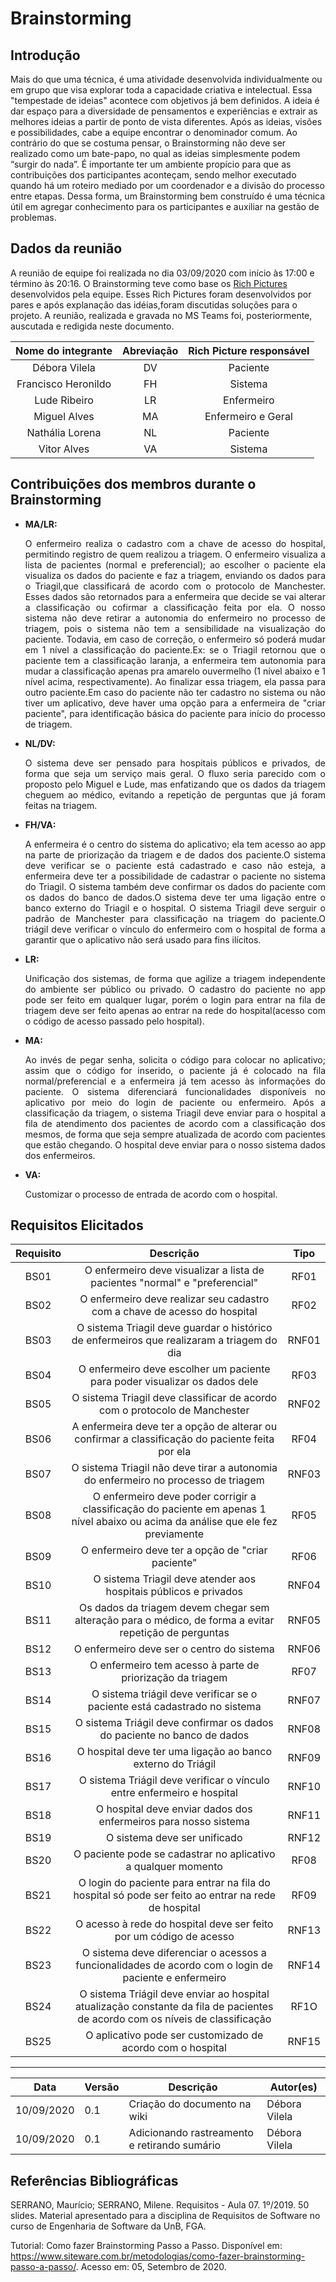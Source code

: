 # Brainstorming

## Introdução

Mais do que uma técnica, é uma atividade desenvolvida individualmente ou em grupo que visa explorar toda a capacidade criativa e intelectual. Essa "tempestade de ideias" acontece com objetivos já bem definidos. A ideia é dar espaço para a diversidade de pensamentos e experiências e extrair as melhores ideias a partir de ponto de vista diferentes. Após as ideias, visões e possibilidades, cabe a equipe encontrar o denominador comum. Ao contrário do que se costuma pensar, o Brainstorming não deve ser realizado como um bate-papo, no qual as ideias simplesmente podem “surgir do nada”. É importante ter um ambiente propício para que as contribuições dos participantes aconteçam, sendo melhor executado quando há um roteiro mediado por um coordenador e a divisão do processo entre etapas. Dessa forma, um Brainstorming bem construído é uma técnica útil em agregar conhecimento para os participantes e auxiliar na gestão de problemas.

## Dados da reunião

A reunião de equipe foi realizada no dia 03/09/2020 com início às 17:00 e término às 20:16. O Brainstorming teve como base os [Rich Pictures](https://unbarqdsw.github.io/2020.1_G1_Triagil/base/requisitos/pre-rastriabilidade/rp/) desenvolvidos pela equipe. Esses Rich Pictures foram desenvolvidos por pares e após explanação das idéias,foram discutidas soluções para o projeto. A reunião, realizada e gravada no MS Teams foi, posteriormente, auscutada e redigida neste documento.</p>

  |Nome do integrante|Abreviação| Rich Picture responsável|
  |:--:|:----:|:----:|
  |Débora Vilela|DV|Paciente|
  |Francisco Heronildo|FH| Sistema|
  |Lude Ribeiro|LR|Enfermeiro|
  |Miguel Alves|MA|Enfermeiro e Geral|
  |Nathália Lorena|NL|Paciente|
  |Vitor Alves|VA|Sistema|

## Contribuições dos membros durante o Brainstorming

* **MA/LR:** <p align="justify">O enfermeiro realiza o cadastro com a chave de acesso do hospital, permitindo registro de quem realizou a triagem. O enfermeiro visualiza a lista de pacientes (normal e preferencial); ao escolher o paciente ela visualiza os dados do paciente e faz a triagem, enviando os dados para o Triagil,que classificará de acordo com o protocolo de Manchester. Esses dados são retornados para a enfermeira que decide se vai alterar a classificação ou cofirmar a classificação feita por ela. O nosso sistema não deve retirar a autonomia do enfermeiro no processo de triagem, pois o sistema não tem a sensibilidade na visualização do paciente. Todavia, em caso de correção, o enfermeiro só poderá mudar em 1 nível a classificação do paciente.Ex: se o Triagil retornou que o paciente tem a classificação laranja, a enfermeira tem autonomia para mudar a classificação apenas pra amarelo ouvermelho (1 nível abaixo e 1 nível acima, respectivamente). Ao finalizar essa triagem, ela passa para outro paciente.Em caso do paciente não ter cadastro no sistema ou não tiver um aplicativo, deve haver uma opção para a enfermeira de "criar paciente", para identificação básica do paciente para início do processo de triagem.</p>

* **NL/DV:** <p align="justify">O sistema deve ser pensado para hospitais públicos e privados, de forma que seja um serviço mais geral. O fluxo seria parecido com o proposto pelo Miguel e Lude, mas enfatizando que os dados da triagem cheguem ao médico, evitando a repetição de perguntas que já foram feitas na triagem.</P>

* **FH/VA:** <p align="justify"> A enfermeira é o centro do sistema do aplicativo; ela tem acesso ao app na parte de priorização da triagem e de dados dos paciente.O sistema deve verificar se o paciente está cadastrado e caso não esteja, a enfermeira deve ter a possibilidade de cadastrar o paciente no sistema do Triagil. O sistema também deve confirmar os dados do paciente com os dados do banco de dados.O sistema deve ter uma ligação entre o banco externo do Triagil e o hospital. O sistema Triagil deve serguir o padrão de Manchester para classificação
na triagem do paciente.O triágil deve verificar o vínculo do enfermeiro com o hospital de forma a garantir que o aplicativo não será usado para fins ilícitos.</p>

* **LR:** <p align="justify">Unificação dos sistemas, de forma que agilize a triagem independente do ambiente ser público ou privado.
O cadastro do paciente no app pode ser feito em qualquer lugar, porém o login para entrar na fila de triagem deve ser feito apenas ao entrar na rede do hospital(acesso com o código de acesso passado pelo hospital).</p>

* **MA:** <p align="justify">Ao invés de pegar senha, solicita o código para colocar no aplicativo; assim que o código for inserido, o paciente já é colocado na fila normal/preferencial e a enfermeira já tem acesso às informações do paciente.
O sistema diferenciará funcionalidades disponíveis no aplicativo por meio do login de paciente ou enfermeiro.
Após a classificação da triagem, o sistema Triagil deve enviar para o hospital a fila de atendimento dos pacientes de acordo com a classificação dos mesmos, de forma que seja sempre atualizada de acordo com pacientes que estão chegando.
O hospital deve enviar para o nosso sistema dados dos enfermeiros.</p>

* **VA:** <p align="justify">Customizar o processo de entrada de acordo com o hospital.</p>

## Requisitos Elicitados

|Requisito|Descrição| Tipo|
|:--:|:----:|:----:|
|BS01|O enfermeiro deve visualizar a lista de pacientes "normal" e "preferencial"| RF01|
|BS02|O enfermeiro deve realizar seu cadastro com a chave de acesso do hospital| RF02|
|BS03|O sistema Triagil deve guardar o histórico de enfermeiros que realizaram a triagem do dia| RNF01|
|BS04|O enfermeiro deve escolher um paciente para poder visualizar os dados dele| RF03|
|BS05|O sistema Triagil deve classificar de acordo com o protocolo de Manchester| RNF02|
|BS06|A enfermeira deve ter a opção de alterar ou confirmar a classificação do paciente feita por ela| RF04|
|BS07|O sistema Triagil não deve tirar a autonomia do enfermeiro no processo de triagem| RNF03|
|BS08|O enfermeiro deve poder corrigir a classificação do paciente em apenas 1 nível abaixo ou acima da análise que ele fez previamente| RF05|
|BS09|O enfermeiro deve ter a opção de "criar paciente"|RF06|
|BS10|O sistema Triagil deve atender aos hospitais públicos e privados|RNF04|
|BS11|Os dados da triagem devem chegar sem alteração para o médico, de forma a evitar repetição de perguntas|RNF05|
|BS12|O enfermeiro deve ser o centro do sistema|RNF06|
|BS13|O enfermeiro tem acesso à parte de priorização da triagem|RF07|
|BS14|O sistema triágil deve verificar se o paciente está cadastrado no sistema|RNF07|
|BS15|O sistema Triágil deve confirmar os dados do paciente no banco de dados|RNF08|
|BS16|O hospital deve ter uma ligação ao banco externo do Triágil|RNF09|
|BS17|O sistema Triágil deve verificar o vínculo entre enfermeiro e hospital|RNF10|
|BS18|O hospital deve enviar dados dos enfermeiros para nosso sistema|RNF11|
|BS19|O sistema deve ser unificado|RNF12|
|BS20|O paciente pode se cadastrar no aplicativo a qualquer momento|RF08|
|BS21|O login do paciente para entrar na fila do hospital só pode ser feito ao entrar na rede de hospital|RF09|
|BS22|O acesso à rede do hospital deve ser feito por um código de acesso|RNF13|
|BS23|O sistema deve diferenciar o acessos a funcionalidades de acordo com o login de paciente e enfermeiro|RNF14|
|BS24|O sistema Triágil deve enviar ao hospital atualização constante da fila de pacientes de acordo com os níveis de classificação|RF1O|
|BS25|O aplicativo pode ser customizado de acordo com o hospital|RNF15|

---

|Data | Versão | Descrição | Autor(es) |
| --- | --- | --- | --- |
| 10/09/2020 | 0.1 | Criação do documento na wiki  | Débora Vilela |
| 10/09/2020 | 0.1 | Adicionando rastreamento e retirando sumário  | Débora Vilela |

## Referências Bibliográficas

SERRANO, Maurício; SERRANO, Milene. Requisitos - Aula 07. 1º/2019. 50 slides. Material apresentado para a disciplina de Requisitos de Software no curso de Engenharia de Software da UnB, FGA.

Tutorial: Como fazer Brainstorming Passo a Passo. Disponível em: <https://www.siteware.com.br/metodologias/como-fazer-brainstorming-passo-a-passo/>. Acesso em: 05, Setembro de 2020.
